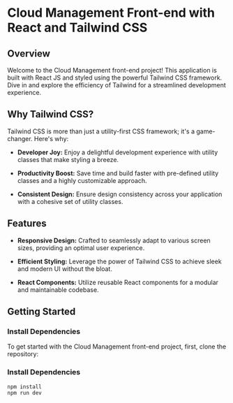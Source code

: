 # Cloud Management Front-end with React and Tailwind CSS



## Overview

Welcome to the Cloud Management front-end project! This application is built with React JS and styled using the powerful Tailwind CSS framework. Dive in and explore the efficiency of Tailwind for a streamlined development experience.

## Why Tailwind CSS?

Tailwind CSS is more than just a utility-first CSS framework; it's a game-changer. Here's why:

- **Developer Joy:** Enjoy a delightful development experience with utility classes that make styling a breeze.

- **Productivity Boost:** Save time and build faster with pre-defined utility classes and a highly customizable approach.

- **Consistent Design:** Ensure design consistency across your application with a cohesive set of utility classes.

## Features

- **Responsive Design:** Crafted to seamlessly adapt to various screen sizes, providing an optimal user experience.

- **Efficient Styling:** Leverage the power of Tailwind CSS to achieve sleek and modern UI without the bloat.

- **React Components:** Utilize reusable React components for a modular and maintainable codebase.
## Getting Started

### Install Dependencies

To get started with the Cloud Management front-end project, first, clone the repository:


### Install Dependencies

```bash
npm install
npm run dev




